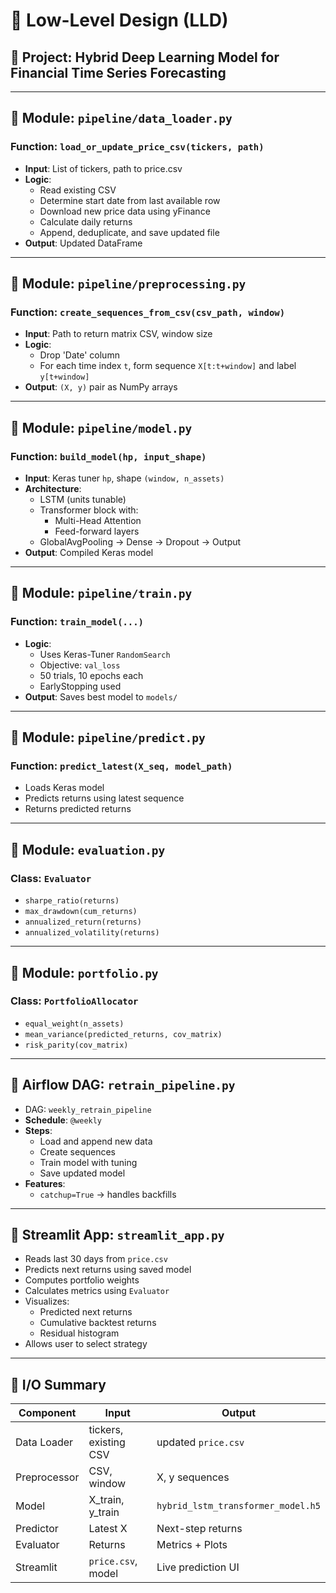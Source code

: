 # 🧬 Low-Level Design (LLD)

## 📌 Project: Hybrid Deep Learning Model for Financial Time Series Forecasting

---

## 🔧 Module: `pipeline/data_loader.py`

### Function: `load_or_update_price_csv(tickers, path)`
- **Input**: List of tickers, path to price.csv
- **Logic**:
  - Read existing CSV
  - Determine start date from last available row
  - Download new price data using yFinance
  - Calculate daily returns
  - Append, deduplicate, and save updated file
- **Output**: Updated DataFrame

---

## 🔧 Module: `pipeline/preprocessing.py`

### Function: `create_sequences_from_csv(csv_path, window)`
- **Input**: Path to return matrix CSV, window size
- **Logic**:
  - Drop 'Date' column
  - For each time index `t`, form sequence `X[t:t+window]` and label `y[t+window]`
- **Output**: `(X, y)` pair as NumPy arrays

---

## 🔧 Module: `pipeline/model.py`

### Function: `build_model(hp, input_shape)`
- **Input**: Keras tuner `hp`, shape `(window, n_assets)`
- **Architecture**:
  - LSTM (units tunable)
  - Transformer block with:
    - Multi-Head Attention
    - Feed-forward layers
  - GlobalAvgPooling → Dense → Dropout → Output
- **Output**: Compiled Keras model

---

## 🔧 Module: `pipeline/train.py`

### Function: `train_model(...)`
- **Logic**:
  - Uses Keras-Tuner `RandomSearch`
  - Objective: `val_loss`
  - 50 trials, 10 epochs each
  - EarlyStopping used
- **Output**: Saves best model to `models/`

---

## 🔧 Module: `pipeline/predict.py`

### Function: `predict_latest(X_seq, model_path)`
- Loads Keras model
- Predicts returns using latest sequence
- Returns predicted returns

---

## 🔧 Module: `evaluation.py`

### Class: `Evaluator`
- `sharpe_ratio(returns)`
- `max_drawdown(cum_returns)`
- `annualized_return(returns)`
- `annualized_volatility(returns)`

---

## 🔧 Module: `portfolio.py`

### Class: `PortfolioAllocator`
- `equal_weight(n_assets)`
- `mean_variance(predicted_returns, cov_matrix)`
- `risk_parity(cov_matrix)`

---

## 🔧 Airflow DAG: `retrain_pipeline.py`

- DAG: `weekly_retrain_pipeline`
- **Schedule**: `@weekly`
- **Steps**:
  - Load and append new data
  - Create sequences
  - Train model with tuning
  - Save updated model
- **Features**:
  - `catchup=True` → handles backfills

---

## 🔧 Streamlit App: `streamlit_app.py`

- Reads last 30 days from `price.csv`
- Predicts next returns using saved model
- Computes portfolio weights
- Calculates metrics using `Evaluator`
- Visualizes:
  - Predicted next returns
  - Cumulative backtest returns
  - Residual histogram
- Allows user to select strategy

---

## 📁 I/O Summary

| Component        | Input                        | Output                        |
|------------------|------------------------------|-------------------------------|
| Data Loader      | tickers, existing CSV        | updated `price.csv`           |
| Preprocessor     | CSV, window                  | X, y sequences                |
| Model            | X_train, y_train             | `hybrid_lstm_transformer_model.h5`            |
| Predictor        | Latest X                     | Next-step returns             |
| Evaluator        | Returns                      | Metrics + Plots               |
| Streamlit        | `price.csv`, model           | Live prediction UI            |